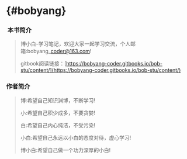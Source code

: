 #  {#bobyang}

###  本书简介

> 博小白-学习笔记，欢迎大家一起学习交流，个人邮箱:bobyang\_coder@163.com!
>
> gitbook阅读链接：[https://bobyang-coder.gitbooks.io/bob-stu/content/](https://bobyang-coder.gitbooks.io/bob-stu/content/)



### 作者简介

> 博:希望自己知识渊博，不断学习!
>
> 小:希望自己积少成多，不要贪婪!
>
> 白:希望自己内心纯洁，不受污染!
>
> 小白:希望自己永远以小白的态度对待，虚心学习!
>
> 博小白:希望自己做一个功力深厚的小白!



